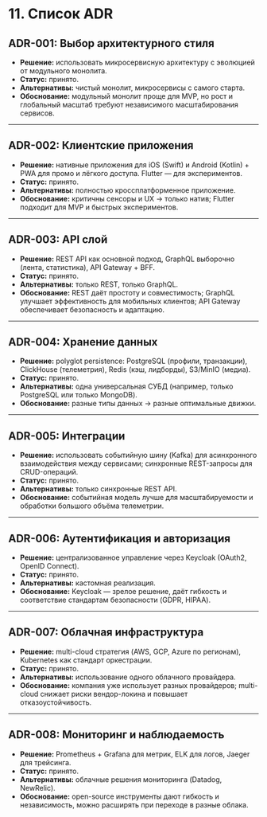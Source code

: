 # 11. Список ADR

## ADR-001: Выбор архитектурного стиля
- **Решение:** использовать микросервисную архитектуру с эволюцией от модульного монолита.  
- **Статус:** принято.  
- **Альтернативы:** чистый монолит, микросервисы с самого старта.  
- **Обоснование:** модульный монолит проще для MVP, но рост и глобальный масштаб требуют независимого масштабирования сервисов.  

---

## ADR-002: Клиентские приложения
- **Решение:** нативные приложения для iOS (Swift) и Android (Kotlin) + PWA для промо и лёгкого доступа. Flutter — для экспериментов.  
- **Статус:** принято.  
- **Альтернативы:** полностью кроссплатформенное приложение.  
- **Обоснование:** критичны сенсоры и UX → только натив; Flutter подходит для MVP и быстрых экспериментов.  

---

## ADR-003: API слой
- **Решение:** REST API как основной подход, GraphQL выборочно (лента, статистика), API Gateway + BFF.  
- **Статус:** принято.  
- **Альтернативы:** только REST, только GraphQL.  
- **Обоснование:** REST даёт простоту и совместимость; GraphQL улучшает эффективность для мобильных клиентов; API Gateway обеспечивает безопасность и адаптацию.  

---

## ADR-004: Хранение данных
- **Решение:** polyglot persistence: PostgreSQL (профили, транзакции), ClickHouse (телеметрия), Redis (кэш, лидборды), S3/MinIO (медиа).  
- **Статус:** принято.  
- **Альтернативы:** одна универсальная СУБД (например, только PostgreSQL или только MongoDB).  
- **Обоснование:** разные типы данных → разные оптимальные движки.  

---

## ADR-005: Интеграции
- **Решение:** использовать событийную шину (Kafka) для асинхронного взаимодействия между сервисами; синхронные REST-запросы для CRUD-операций.  
- **Статус:** принято.  
- **Альтернативы:** только синхронные REST API.  
- **Обоснование:** событийная модель лучше для масштабируемости и обработки большого объёма телеметрии.  

---

## ADR-006: Аутентификация и авторизация
- **Решение:** централизованное управление через Keycloak (OAuth2, OpenID Connect).  
- **Статус:** принято.  
- **Альтернативы:** кастомная реализация.  
- **Обоснование:** Keycloak — зрелое решение, даёт гибкость и соответствие стандартам безопасности (GDPR, HIPAA).  

---

## ADR-007: Облачная инфраструктура
- **Решение:** multi-cloud стратегия (AWS, GCP, Azure по регионам), Kubernetes как стандарт оркестрации.  
- **Статус:** принято.  
- **Альтернативы:** использование одного облачного провайдера.  
- **Обоснование:** компания уже использует разных провайдеров; multi-cloud снижает риски вендор-локина и повышает отказоустойчивость.  

---

## ADR-008: Мониторинг и наблюдаемость
- **Решение:** Prometheus + Grafana для метрик, ELK для логов, Jaeger для трейсинга.  
- **Статус:** принято.  
- **Альтернативы:** облачные решения мониторинга (Datadog, NewRelic).  
- **Обоснование:** open-source инструменты дают гибкость и независимость, можно расширять при переходе в разные облака.  
